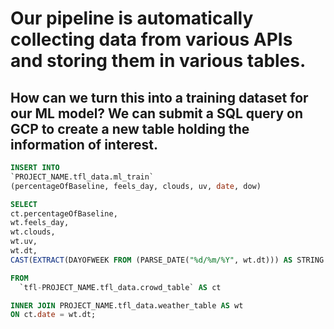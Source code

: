 # Our pipeline is automatically collecting data from various APIs and storing them in various tables.

## How can we turn this into a training dataset for our ML model? We can submit a SQL query on GCP to create a new table holding the information of interest.

```sql
INSERT INTO 
`PROJECT_NAME.tfl_data.ml_train`
(percentageOfBaseline, feels_day, clouds, uv, date, dow)

SELECT
ct.percentageOfBaseline,
wt.feels_day,
wt.clouds,
wt.uv,
wt.dt,
CAST(EXTRACT(DAYOFWEEK FROM (PARSE_DATE("%d/%m/%Y", wt.dt))) AS STRING ) AS dow

FROM
  `tfl-PROJECT_NAME.tfl_data.crowd_table` AS ct

INNER JOIN PROJECT_NAME.tfl_data.weather_table AS wt
ON ct.date = wt.dt;
```
